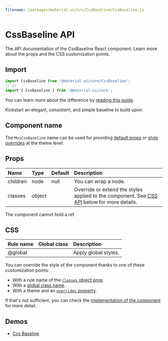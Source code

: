```yaml
---
filename: /packages/material-ui/src/CssBaseline/CssBaseline.js
---
```


<!--- This documentation is automatically generated, do not try to edit it. -->

# CssBaseline API

<p class="description">The API documentation of the CssBaseline React component. Learn more about the props and the CSS customization points.</p>

## Import

```js
import CssBaseline from '@material-ui/core/CssBaseline';
// or
import { CssBaseline } from '@material-ui/core';
```

You can learn more about the difference by [reading this guide](/guides/minimizing-bundle-size/).

Kickstart an elegant, consistent, and simple baseline to build upon.

## Component name

The `MuiCssBaseline` name can be used for providing [default props](/customization/globals/#default-props) or [style overrides](/customization/globals/#css) at the theme level.

## Props

| Name | Type | Default | Description |
|:-----|:-----|:--------|:------------|
| <span class="prop-name">children</span> | <span class="prop-type">node</span> | <span class="prop-default">null</span> | You can wrap a node. |
| <span class="prop-name">classes</span> | <span class="prop-type">object</span> |  | Override or extend the styles applied to the component. See [CSS API](#css) below for more details. |

The component cannot hold a ref.


## CSS

| Rule name | Global class | Description |
|:-----|:-------------|:------------|
| <span class="prop-name">@global</span> | | Apply global styles.

You can override the style of the component thanks to one of these customization points:

- With a rule name of the [`classes` object prop](/customization/components/#overriding-styles-with-classes).
- With a [global class name](/customization/components/#overriding-styles-with-global-class-names).
- With a theme and an [`overrides` property](/customization/globals/#css).

If that's not sufficient, you can check the [implementation of the component](https://github.com/mui-org/material-ui/blob/master/packages/material-ui/src/CssBaseline/CssBaseline.js) for more detail.

## Demos

- [Css Baseline](/components/css-baseline/)

